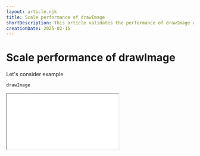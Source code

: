 ```yaml
---
layout: article.njk
title: Scale performance of drawImage
shortDescription: This article validates the performance of drawImage when scaling images
creationDate: 2025-02-15
---
```


# Scale performance of drawImage

Let's consider example


```
drawImage
```


<iframe src="./src/scale/index.html"></iframe>

